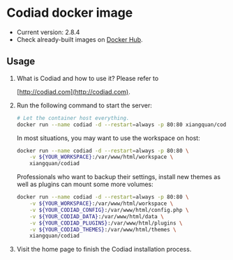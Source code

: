 # Codiad docker image

* Current version: 2.8.4
* Check already-built images on
  [Docker Hub](https://hub.docker.com/r/xiangquan/codiad/tags/).

## Usage

1. What is Codiad and how to use it? Please refer to

   [http://codiad.com](http://codiad.com).

1. Run the following command to start the server:

   ```bash
   # Let the container host everything.
   docker run --name codiad -d --restart=always -p 80:80 xiangquan/codiad
   ```

   In most situations, you may want to use the workspace on host:

   ```bash
   docker run --name codiad -d --restart=always -p 80:80 \
       -v ${YOUR_WORKSPACE}:/var/www/html/workspace \
       xiangquan/codiad
   ```

   Professionals who want to backup their settings, install new themes as well as
   plugins can mount some more volumes:

   ```bash
   docker run --name codiad -d --restart=always -p 80:80 \
       -v ${YOUR_WORKSPACE}:/var/www/html/workspace \
       -v ${YOUR_CODIAD_CONFIG}:/var/www/html/config.php \
       -v ${YOUR_CODIAD_DATA}:/var/www/html/data \
       -v ${YOUR_CODIAD_PLUGINS}:/var/www/html/plugins \
       -v ${YOUR_CODIAD_THEMES}:/var/www/html/themes \
       xiangquan/codiad
   ```

1. Visit the home page to finish the Codiad installation process.
